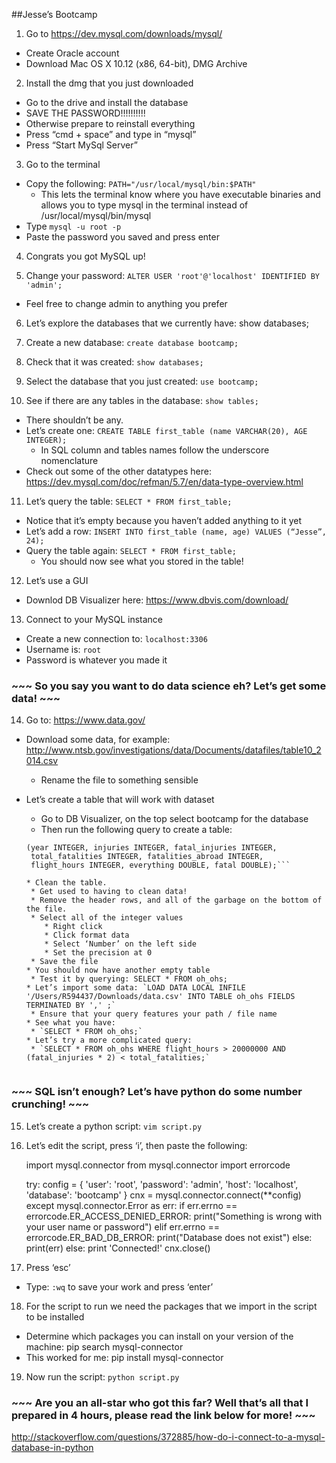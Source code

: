 ##Jesse’s Bootcamp

1) Go to https://dev.mysql.com/downloads/mysql/
  * Create Oracle account
  * Download Mac OS X 10.12 (x86, 64-bit), DMG Archive
  
2) Install the dmg that you just downloaded
  * Go to the drive and install the database
  * SAVE THE PASSWORD!!!!!!!!!!
   * Otherwise prepare to reinstall everything
 * Press “cmd + space” and type in “mysql”
 * Press “Start MySql Server”
 
3) Go to the terminal
 * Copy the following: `PATH="/usr/local/mysql/bin:$PATH"`
   * This lets the terminal know where you have executable binaries and allows you to type mysql in the terminal instead of /usr/local/mysql/bin/mysql
 * Type `mysql -u root -p`
 * Paste the password you saved and press enter
 
4) Congrats you got MySQL up!

5) Change your password: `ALTER USER 'root'@'localhost' IDENTIFIED BY 'admin';`
 * Feel free to change admin to anything you prefer

6) Let’s explore the databases that we currently have: show databases;

7) Create a new database: `create database bootcamp;`

8) Check that it was created: `show databases;`

9) Select the database that you just created: `use bootcamp;`

10) See if there are any tables in the database: `show tables;`
 * There shouldn’t be any.
 * Let’s create one: `CREATE TABLE first_table (name VARCHAR(20), AGE INTEGER);`
   * In SQL column and tables names follow the underscore nomenclature
 * Check out some of the other datatypes here: https://dev.mysql.com/doc/refman/5.7/en/data-type-overview.html

11) Let’s query the table: `SELECT * FROM first_table;`
 * Notice that it’s empty because you haven’t added anything to it yet
 * Let’s add a row: `INSERT INTO first_table (name, age) VALUES (“Jesse”, 24);`
 * Query the table again: `SELECT * FROM first_table;`
    * You should now see what you stored in the table!

12) Let’s use a GUI
 * Downlod DB Visualizer here: https://www.dbvis.com/download/

13) Connect to your MySQL instance
 * Create a new connection to: `localhost:3306`
 * Username is: `root`
 * Password is whatever you made it


### ~~~ So you say you want to do data science eh? Let’s get some data! ~~~


14) Go to: https://www.data.gov/
 * Download some data, for example: http://www.ntsb.gov/investigations/data/Documents/datafiles/table10_2014.csv 
   * Rename the file to something sensible
 * Let’s create a table that will work with dataset
   * Go to DB Visualizer, on the top select bootcamp for the database
   * Then run the following query to create a table: 
   
    ```CREATE TABLE oh_ohs 
    (year INTEGER, injuries INTEGER, fatal_injuries INTEGER, 
     total_fatalities INTEGER, fatalities_abroad INTEGER, 
     flight_hours INTEGER, everything DOUBLE, fatal DOUBLE);```

   * Clean the table. 
     * Get used to having to clean data!
     * Remove the header rows, and all of the garbage on the bottom of the file.
     * Select all of the integer values
        * Right click
        * Click format data
        * Select ‘Number’ on the left side
        * Set the precision at 0
     * Save the file
   * You should now have another empty table
     * Test it by querying: SELECT * FROM oh_ohs;
   * Let’s import some data: `LOAD DATA LOCAL INFILE '/Users/R594437/Downloads/data.csv' INTO TABLE oh_ohs FIELDS TERMINATED BY ',' ;`
     * Ensure that your query features your path / file name
   * See what you have:
     * `SELECT * FROM oh_ohs;`
   * Let’s try a more complicated query:
     * `SELECT * FROM oh_ohs WHERE flight_hours > 20000000 AND (fatal_injuries * 2) < total_fatalities;` 


### ~~~ SQL isn’t enough? Let’s have python do some number crunching! ~~~

15) Let’s create a python script: `vim script.py`

16) Let’s edit the script, press ‘i’, then paste the following:

    import mysql.connector
    from mysql.connector import errorcode

    try:
      config = {
            'user': 'root',
            'password': 'admin',
            'host': 'localhost',
            'database': 'bootcamp'
      }
      cnx = mysql.connector.connect(**config)
    except mysql.connector.Error as err:
      if err.errno == errorcode.ER_ACCESS_DENIED_ERROR:
        print("Something is wrong with your user name or password")
      elif err.errno == errorcode.ER_BAD_DB_ERROR:
        print("Database does not exist")
      else:
        print(err)
    else:
      print 'Connected!'
      cnx.close()


17) Press ‘esc’
 * Type: `:wq` to save your work and press ‘enter’

18) For the script to run we need the packages that we import in the script to be installed
 * Determine which packages you can install on your version of the machine: pip search mysql-connector
 * This worked for me: pip install mysql-connector

19) Now run the script: `python script.py`

### ~~~ Are you an all-star who got this far? Well that’s all that I prepared in 4 hours, please read the link below for more! ~~~

http://stackoverflow.com/questions/372885/how-do-i-connect-to-a-mysql-database-in-python

